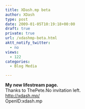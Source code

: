 ```yaml
---
title: XDash.mp beta
author: XDash
type: post
date: 2009-01-05T10:19:18+00:00
draft: true
private: true
url: /xdashmp-beta.html
aktt_notify_twitter:
  - no
views:
  - 122
categories:
  - Blog Media

---
```

**My new lifestream page.**  
Thanks to ThePete.No invitation left.  
http://xdash.mp/  
OpenID:xdash.mp